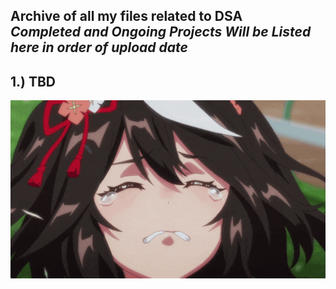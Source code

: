 Archive of all my files related to DSA <br>
*Completed and Ongoing Projects Will be Listed here in order of upload date*
---
1.) TBD
---
<img src="./images/iwannacry.gif" alt="fuckthissub" width="600">
